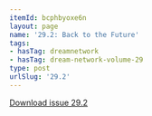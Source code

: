 ```yaml
---
itemId: bcphbyoxe6n
layout: page
name: '29.2: Back to the Future'
tags:
- hasTag: dreamnetwork
- hasTag: dream-network-volume-29
type: post
urlSlug: '29.2'
---
```

<a href="../files/pdfs/Volume_29/29.2_back_to_the_future.pdf" download="">Download issue 29.2</a>